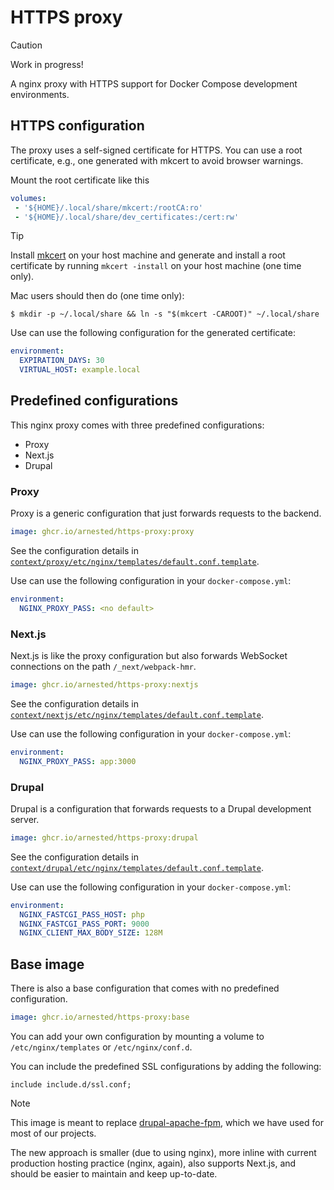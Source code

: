 # HTTPS proxy

> [!CAUTION]
> Work in progress!

A nginx proxy with HTTPS support for Docker Compose development
environments.

## HTTPS configuration

The proxy uses a self-signed certificate for HTTPS. You can use a root
certificate, e.g., one generated with mkcert to avoid browser
warnings.

Mount the root certificate like this

```yaml
volumes:
 - '${HOME}/.local/share/mkcert:/rootCA:ro'
 - '${HOME}/.local/share/dev_certificates:/cert:rw'
```

> [!TIP]
>
> Install [mkcert](https://mkcert.dev) on your host machine and
> generate and install a root certificate by running `mkcert -install`
> on your host machine (one time only).
>
> Mac users should then do (one time only):
>
> `$ mkdir -p ~/.local/share && ln -s "$(mkcert -CAROOT)" ~/.local/share`

Use can use the following configuration for the generated certificate:

```yaml
environment:
  EXPIRATION_DAYS: 30
  VIRTUAL_HOST: example.local
```

## Predefined configurations

This nginx proxy comes with three predefined configurations:

- Proxy
- Next.js
- Drupal

### Proxy

Proxy is a generic configuration that just forwards requests to the
backend.

```yaml
image: ghcr.io/arnested/https-proxy:proxy
```

See the configuration details in
[`context/proxy/etc/nginx/templates/default.conf.template`](context/proxy/etc/nginx/templates/default.conf.template).

Use can use the following configuration in your `docker-compose.yml`:

```yaml
environment:
  NGINX_PROXY_PASS: <no default>
```

### Next.js

Next.js is like the proxy configuration but also forwards WebSocket
connections on the path `/_next/webpack-hmr`.

```yaml
image: ghcr.io/arnested/https-proxy:nextjs
```

See the configuration details in
[`context/nextjs/etc/nginx/templates/default.conf.template`](context/nextjs/etc/nginx/templates/default.conf.template).

Use can use the following configuration in your `docker-compose.yml`:

```yaml
environment:
  NGINX_PROXY_PASS: app:3000
```

### Drupal

Drupal is a configuration that forwards requests to a Drupal
development server.

```yaml
image: ghcr.io/arnested/https-proxy:drupal
```

See the configuration details in
[`context/drupal/etc/nginx/templates/default.conf.template`](context/drupal/etc/nginx/templates/default.conf.template).

Use can use the following configuration in your `docker-compose.yml`:

```yaml
environment:
  NGINX_FASTCGI_PASS_HOST: php
  NGINX_FASTCGI_PASS_PORT: 9000
  NGINX_CLIENT_MAX_BODY_SIZE: 128M
```

## Base image

There is also a base configuration that comes with no predefined
configuration.

```yaml
image: ghcr.io/arnested/https-proxy:base
```

You can add your own configuration by mounting a volume to
`/etc/nginx/templates` or `/etc/nginx/conf.d`.

You can include the predefined SSL configurations by adding the
following:

```nginx
include include.d/ssl.conf;
```

> [!NOTE]
>
> This image is meant to replace
> [drupal-apache-fpm](https://github.com/reload/drupal-apache-fpm),
> which we have used for most of our projects.
>
> The new approach is smaller (due to using nginx), more inline with
> current production hosting practice (nginx, again), also supports
> Next.js, and should be easier to maintain and keep up-to-date.
